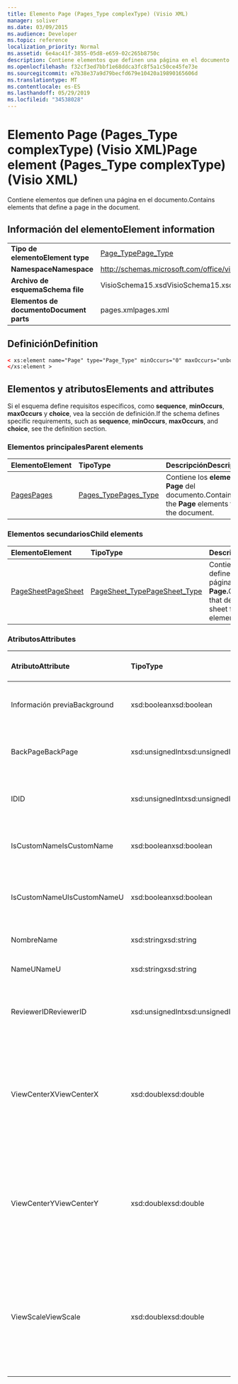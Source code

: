```yaml
---
title: Elemento Page (Pages_Type complexType) (Visio XML)
manager: soliver
ms.date: 03/09/2015
ms.audience: Developer
ms.topic: reference
localization_priority: Normal
ms.assetid: 6e4ac41f-3855-05d8-e659-02c265b8750c
description: Contiene elementos que definen una página en el documento.
ms.openlocfilehash: f32cf3ed7bbf1e68ddca3fc8f5a1c50ce45fe73e
ms.sourcegitcommit: e7b38e37a9d79becfd679e10420a19890165606d
ms.translationtype: MT
ms.contentlocale: es-ES
ms.lasthandoff: 05/29/2019
ms.locfileid: "34538028"
---
```

# <a name="page-element-pages_type-complextype-visio-xml"></a><span data-ttu-id="484cc-103">Elemento Page (Pages_Type complexType) (Visio XML)</span><span class="sxs-lookup"><span data-stu-id="484cc-103">Page element (Pages_Type complexType) (Visio XML)</span></span>

<span data-ttu-id="484cc-104">Contiene elementos que definen una página en el documento.</span><span class="sxs-lookup"><span data-stu-id="484cc-104">Contains elements that define a page in the document.</span></span>
  
## <a name="element-information"></a><span data-ttu-id="484cc-105">Información del elemento</span><span class="sxs-lookup"><span data-stu-id="484cc-105">Element information</span></span>

|||
|:-----|:-----|
|<span data-ttu-id="484cc-106">**Tipo de elemento**</span><span class="sxs-lookup"><span data-stu-id="484cc-106">**Element type**</span></span> <br/> |[<span data-ttu-id="484cc-107">Page_Type</span><span class="sxs-lookup"><span data-stu-id="484cc-107">Page_Type</span></span>](page_type-complextypevisio-xml.md) <br/> |
|<span data-ttu-id="484cc-108">**Namespace**</span><span class="sxs-lookup"><span data-stu-id="484cc-108">**Namespace**</span></span> <br/> |http://schemas.microsoft.com/office/visio/2012/main  <br/> |
|<span data-ttu-id="484cc-109">**Archivo de esquema**</span><span class="sxs-lookup"><span data-stu-id="484cc-109">**Schema file**</span></span> <br/> |<span data-ttu-id="484cc-110">VisioSchema15.xsd</span><span class="sxs-lookup"><span data-stu-id="484cc-110">VisioSchema15.xsd</span></span>  <br/> |
|<span data-ttu-id="484cc-111">**Elementos de documento**</span><span class="sxs-lookup"><span data-stu-id="484cc-111">**Document parts**</span></span> <br/> |<span data-ttu-id="484cc-112">pages.xml</span><span class="sxs-lookup"><span data-stu-id="484cc-112">pages.xml</span></span>  <br/> |
   
## <a name="definition"></a><span data-ttu-id="484cc-113">Definición</span><span class="sxs-lookup"><span data-stu-id="484cc-113">Definition</span></span>

```XML
< xs:element name="Page" type="Page_Type" minOccurs="0" maxOccurs="unbounded" >
</xs:element >
```

## <a name="elements-and-attributes"></a><span data-ttu-id="484cc-114">Elementos y atributos</span><span class="sxs-lookup"><span data-stu-id="484cc-114">Elements and attributes</span></span>

<span data-ttu-id="484cc-115">Si el esquema define requisitos específicos, como **sequence**, **minOccurs**, **maxOccurs** y **choice**, vea la sección de definición.</span><span class="sxs-lookup"><span data-stu-id="484cc-115">If the schema defines specific requirements, such as **sequence**, **minOccurs**, **maxOccurs**, and **choice**, see the definition section.</span></span> 
  
### <a name="parent-elements"></a><span data-ttu-id="484cc-116">Elementos principales</span><span class="sxs-lookup"><span data-stu-id="484cc-116">Parent elements</span></span>

|<span data-ttu-id="484cc-117">**Elemento**</span><span class="sxs-lookup"><span data-stu-id="484cc-117">**Element**</span></span>|<span data-ttu-id="484cc-118">**Tipo**</span><span class="sxs-lookup"><span data-stu-id="484cc-118">**Type**</span></span>|<span data-ttu-id="484cc-119">**Descripción**</span><span class="sxs-lookup"><span data-stu-id="484cc-119">**Description**</span></span>|
|:-----|:-----|:-----|
|[<span data-ttu-id="484cc-120">Pages</span><span class="sxs-lookup"><span data-stu-id="484cc-120">Pages</span></span>](pages-elementvisio-xml.md) <br/> |[<span data-ttu-id="484cc-121">Pages_Type</span><span class="sxs-lookup"><span data-stu-id="484cc-121">Pages_Type</span></span>](pages_type-complextypevisio-xml.md) <br/> |<span data-ttu-id="484cc-122">Contiene los **elementos Page** del documento.</span><span class="sxs-lookup"><span data-stu-id="484cc-122">Contains the **Page** elements for the document.</span></span>  <br/> |
   
### <a name="child-elements"></a><span data-ttu-id="484cc-123">Elementos secundarios</span><span class="sxs-lookup"><span data-stu-id="484cc-123">Child elements</span></span>

|<span data-ttu-id="484cc-124">**Elemento**</span><span class="sxs-lookup"><span data-stu-id="484cc-124">**Element**</span></span>|<span data-ttu-id="484cc-125">**Tipo**</span><span class="sxs-lookup"><span data-stu-id="484cc-125">**Type**</span></span>|<span data-ttu-id="484cc-126">**Descripción**</span><span class="sxs-lookup"><span data-stu-id="484cc-126">**Description**</span></span>|
|:-----|:-----|:-----|
|[<span data-ttu-id="484cc-127">PageSheet</span><span class="sxs-lookup"><span data-stu-id="484cc-127">PageSheet</span></span>](pagesheet-element-page_type-complextypevisio-xml.md) <br/> |[<span data-ttu-id="484cc-128">PageSheet_Type</span><span class="sxs-lookup"><span data-stu-id="484cc-128">PageSheet_Type</span></span>](pagesheet_type-complextypevisio-xml.md) <br/> |<span data-ttu-id="484cc-129">Contiene elementos que definen la hoja de página de un **elemento Page.**</span><span class="sxs-lookup"><span data-stu-id="484cc-129">Contains elements that define the page sheet for a **Page** element.</span></span>  <br/> |
   
### <a name="attributes"></a><span data-ttu-id="484cc-130">Atributos</span><span class="sxs-lookup"><span data-stu-id="484cc-130">Attributes</span></span>

|<span data-ttu-id="484cc-131">**Atributo**</span><span class="sxs-lookup"><span data-stu-id="484cc-131">**Attribute**</span></span>|<span data-ttu-id="484cc-132">**Tipo**</span><span class="sxs-lookup"><span data-stu-id="484cc-132">**Type**</span></span>|<span data-ttu-id="484cc-133">**Obligatorio**</span><span class="sxs-lookup"><span data-stu-id="484cc-133">**Required**</span></span>|<span data-ttu-id="484cc-134">**Descripción**</span><span class="sxs-lookup"><span data-stu-id="484cc-134">**Description**</span></span>|<span data-ttu-id="484cc-135">**Posibles valores**</span><span class="sxs-lookup"><span data-stu-id="484cc-135">**Possible values**</span></span>|
|:-----|:-----|:-----|:-----|:-----|
|<span data-ttu-id="484cc-136">Información previa</span><span class="sxs-lookup"><span data-stu-id="484cc-136">Background</span></span>  <br/> |<span data-ttu-id="484cc-137">xsd:boolean</span><span class="sxs-lookup"><span data-stu-id="484cc-137">xsd:boolean</span></span>  <br/> |<span data-ttu-id="484cc-138">opcional</span><span class="sxs-lookup"><span data-stu-id="484cc-138">optional</span></span>  <br/> |<span data-ttu-id="484cc-139">Marca que indica si la página es una página en segundo plano.</span><span class="sxs-lookup"><span data-stu-id="484cc-139">A flag indicating if the page is a background page.</span></span>  <br/> |<span data-ttu-id="484cc-140">Valores del tipo xsd:boolean.</span><span class="sxs-lookup"><span data-stu-id="484cc-140">Values of the xsd:boolean type.</span></span>  <br/> |
|<span data-ttu-id="484cc-141">BackPage</span><span class="sxs-lookup"><span data-stu-id="484cc-141">BackPage</span></span>  <br/> |<span data-ttu-id="484cc-142">xsd:unsignedInt</span><span class="sxs-lookup"><span data-stu-id="484cc-142">xsd:unsignedInt</span></span>  <br/> |<span data-ttu-id="484cc-143">opcional</span><span class="sxs-lookup"><span data-stu-id="484cc-143">optional</span></span>  <br/> |<span data-ttu-id="484cc-144">El identificador de la página en segundo plano de esta página.</span><span class="sxs-lookup"><span data-stu-id="484cc-144">The ID of this page's background page.</span></span>  <br/> |<span data-ttu-id="484cc-145">Valores del tipo xsd:unsignedInt.</span><span class="sxs-lookup"><span data-stu-id="484cc-145">Values of the xsd:unsignedInt type.</span></span>  <br/> |
|<span data-ttu-id="484cc-146">ID</span><span class="sxs-lookup"><span data-stu-id="484cc-146">ID</span></span>  <br/> |<span data-ttu-id="484cc-147">xsd:unsignedInt</span><span class="sxs-lookup"><span data-stu-id="484cc-147">xsd:unsignedInt</span></span>  <br/> |<span data-ttu-id="484cc-148">necesario</span><span class="sxs-lookup"><span data-stu-id="484cc-148">required</span></span>  <br/> |<span data-ttu-id="484cc-149">El identificador único del elemento dentro de su elemento primario.</span><span class="sxs-lookup"><span data-stu-id="484cc-149">The unique ID of the element within its parent element.</span></span>  <br/> |<span data-ttu-id="484cc-150">Valores del tipo xsd:unsignedInt.</span><span class="sxs-lookup"><span data-stu-id="484cc-150">Values of the xsd:unsignedInt type.</span></span>  <br/> |
|<span data-ttu-id="484cc-151">IsCustomName</span><span class="sxs-lookup"><span data-stu-id="484cc-151">IsCustomName</span></span>  <br/> |<span data-ttu-id="484cc-152">xsd:boolean</span><span class="sxs-lookup"><span data-stu-id="484cc-152">xsd:boolean</span></span>  <br/> |<span data-ttu-id="484cc-153">opcional</span><span class="sxs-lookup"><span data-stu-id="484cc-153">optional</span></span>  <br/> |<span data-ttu-id="484cc-154">Indica si el usuario ha personalizado el nombre.</span><span class="sxs-lookup"><span data-stu-id="484cc-154">Indicates whether the name has been customized by the user.</span></span>  <br/> |<span data-ttu-id="484cc-155">Valores del tipo xsd:Boolean.</span><span class="sxs-lookup"><span data-stu-id="484cc-155">Values of the xsd:Boolean type.</span></span>  <br/> |
|<span data-ttu-id="484cc-156">IsCustomNameU</span><span class="sxs-lookup"><span data-stu-id="484cc-156">IsCustomNameU</span></span>  <br/> |<span data-ttu-id="484cc-157">xsd:boolean</span><span class="sxs-lookup"><span data-stu-id="484cc-157">xsd:boolean</span></span>  <br/> |<span data-ttu-id="484cc-158">opcional</span><span class="sxs-lookup"><span data-stu-id="484cc-158">optional</span></span>  <br/> |<span data-ttu-id="484cc-159">Indica si el usuario ha personalizado el nombre universal.</span><span class="sxs-lookup"><span data-stu-id="484cc-159">Indicates whether the universal name has been customized by the user.</span></span>  <br/> |<span data-ttu-id="484cc-160">Valores del tipo xsd:Boolean.</span><span class="sxs-lookup"><span data-stu-id="484cc-160">Values of the xsd:Boolean type.</span></span>  <br/> |
|<span data-ttu-id="484cc-161">Nombre</span><span class="sxs-lookup"><span data-stu-id="484cc-161">Name</span></span>  <br/> |<span data-ttu-id="484cc-162">xsd:string</span><span class="sxs-lookup"><span data-stu-id="484cc-162">xsd:string</span></span>  <br/> |<span data-ttu-id="484cc-163">opcional</span><span class="sxs-lookup"><span data-stu-id="484cc-163">optional</span></span>  <br/> |<span data-ttu-id="484cc-164">Nombre del elemento.</span><span class="sxs-lookup"><span data-stu-id="484cc-164">The name of the element.</span></span>  <br/> |<span data-ttu-id="484cc-165">Valores del tipo xsd:string.</span><span class="sxs-lookup"><span data-stu-id="484cc-165">Values of the xsd:string type.</span></span>  <br/> |
|<span data-ttu-id="484cc-166">NameU</span><span class="sxs-lookup"><span data-stu-id="484cc-166">NameU</span></span>  <br/> |<span data-ttu-id="484cc-167">xsd:string</span><span class="sxs-lookup"><span data-stu-id="484cc-167">xsd:string</span></span>  <br/> |<span data-ttu-id="484cc-168">opcional</span><span class="sxs-lookup"><span data-stu-id="484cc-168">optional</span></span>  <br/> |<span data-ttu-id="484cc-169">Nombre universal del elemento.</span><span class="sxs-lookup"><span data-stu-id="484cc-169">The universal name of the element.</span></span>  <br/> |<span data-ttu-id="484cc-170">Valores del tipo xsd:string.</span><span class="sxs-lookup"><span data-stu-id="484cc-170">Values of the xsd:string type.</span></span>  <br/> |
|<span data-ttu-id="484cc-171">ReviewerID</span><span class="sxs-lookup"><span data-stu-id="484cc-171">ReviewerID</span></span>  <br/> |<span data-ttu-id="484cc-172">xsd:unsignedInt</span><span class="sxs-lookup"><span data-stu-id="484cc-172">xsd:unsignedInt</span></span>  <br/> |<span data-ttu-id="484cc-173">opcional</span><span class="sxs-lookup"><span data-stu-id="484cc-173">optional</span></span>  <br/> |<span data-ttu-id="484cc-174">El identificador del revisor asociado con la superposición de marcado.</span><span class="sxs-lookup"><span data-stu-id="484cc-174">The ID of the reviewer associated with the markup overlay.</span></span>  <br/> |<span data-ttu-id="484cc-175">Valores del tipo xsd:unsignedInt.</span><span class="sxs-lookup"><span data-stu-id="484cc-175">Values of the xsd:unsignedInt type.</span></span>  <br/> |
|<span data-ttu-id="484cc-176">ViewCenterX</span><span class="sxs-lookup"><span data-stu-id="484cc-176">ViewCenterX</span></span>  <br/> |<span data-ttu-id="484cc-177">xsd:double</span><span class="sxs-lookup"><span data-stu-id="484cc-177">xsd:double</span></span>  <br/> |<span data-ttu-id="484cc-178">opcional</span><span class="sxs-lookup"><span data-stu-id="484cc-178">optional</span></span>  <br/> |<span data-ttu-id="484cc-179">**ViewCenterX** y **ViewCenterY** especifican un punto central en una página que una nueva vista (ventana) supone cuando se abre inicialmente.</span><span class="sxs-lookup"><span data-stu-id="484cc-179">**ViewCenterX** and **ViewCenterY** specify a center point on a page that a new view (window) assumes when it is opened initially.</span></span>  <br/> |<span data-ttu-id="484cc-180">Valores del tipo xsd:double.</span><span class="sxs-lookup"><span data-stu-id="484cc-180">Values of the xsd:double type.</span></span>  <br/> |
|<span data-ttu-id="484cc-181">ViewCenterY</span><span class="sxs-lookup"><span data-stu-id="484cc-181">ViewCenterY</span></span>  <br/> |<span data-ttu-id="484cc-182">xsd:double</span><span class="sxs-lookup"><span data-stu-id="484cc-182">xsd:double</span></span>  <br/> |<span data-ttu-id="484cc-183">opcional</span><span class="sxs-lookup"><span data-stu-id="484cc-183">optional</span></span>  <br/> |<span data-ttu-id="484cc-184">**ViewCenterX** y **ViewCenterY** especifican un punto central en una página que una nueva vista (ventana) supone cuando se abre inicialmente.</span><span class="sxs-lookup"><span data-stu-id="484cc-184">**ViewCenterX** and **ViewCenterY** specify a center point on a page that a new view (window) assumes when it is opened initially.</span></span>  <br/> |<span data-ttu-id="484cc-185">Valores del tipo xsd:double.</span><span class="sxs-lookup"><span data-stu-id="484cc-185">Values of the xsd:double type.</span></span>  <br/> |
|<span data-ttu-id="484cc-186">ViewScale</span><span class="sxs-lookup"><span data-stu-id="484cc-186">ViewScale</span></span>  <br/> |<span data-ttu-id="484cc-187">xsd:double</span><span class="sxs-lookup"><span data-stu-id="484cc-187">xsd:double</span></span>  <br/> |<span data-ttu-id="484cc-188">opcional</span><span class="sxs-lookup"><span data-stu-id="484cc-188">optional</span></span>  <br/> |<span data-ttu-id="484cc-189">Factor de ampliación predeterminado que se usará cuando se abra una nueva vista (ventana) de la página.</span><span class="sxs-lookup"><span data-stu-id="484cc-189">The default magnification factor to use when a new view (window) of the page is opened.</span></span> <span data-ttu-id="484cc-190">Por ejemplo, 1 = 100%; 1,5 = 150%, y así sucesivamente.</span><span class="sxs-lookup"><span data-stu-id="484cc-190">For example, 1 = 100%; 1.5 = 150%, and so on.</span></span>  <br/> |<span data-ttu-id="484cc-191">Valores del tipo xsd:double.</span><span class="sxs-lookup"><span data-stu-id="484cc-191">Values of the xsd:double type.</span></span>  <br/> |
   

